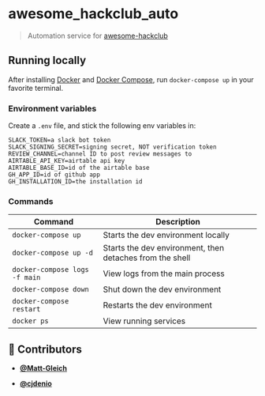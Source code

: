 <!-- DO NOT REMOVE - contributor_list:data:start:["Matt-Gleich", "cjdenio"]:end -->

# awesome_hackclub_auto

> Automation service for [awesome-hackclub](https://github.com/hackclub/awesome-hackclub)

## Running locally

After installing [Docker](https://docker.com) and [Docker Compose](https://docs.docker.com/compose), run `docker-compose up` in your favorite terminal.

### Environment variables

Create a `.env` file, and stick the following env variables in:

```
SLACK_TOKEN=a slack bot token
SLACK_SIGNING_SECRET=signing secret, NOT verification token
REVIEW_CHANNEL=channel ID to post review messages to
AIRTABLE_API_KEY=airtable api key
AIRTABLE_BASE_ID=id of the airtable base
GH_APP_ID=id of github app
GH_INSTALLATION_ID=the installation id
```

### Commands

| Command                       | Description                                              |
| ----------------------------- | -------------------------------------------------------- |
| `docker-compose up`           | Starts the dev environment locally                       |
| `docker-compose up -d`        | Starts the dev environment, then detaches from the shell |
| `docker-compose logs -f main` | View logs from the main process                          |
| `docker-compose down`         | Shut down the dev environment                            |
| `docker-compose restart`      | Restarts the dev environment                             |
| `docker ps`                   | View running services                                    |

<!-- DO NOT REMOVE - contributor_list:start -->
## 👥 Contributors


- **[@Matt-Gleich](https://github.com/Matt-Gleich)**

- **[@cjdenio](https://github.com/cjdenio)**

<!-- DO NOT REMOVE - contributor_list:end -->
